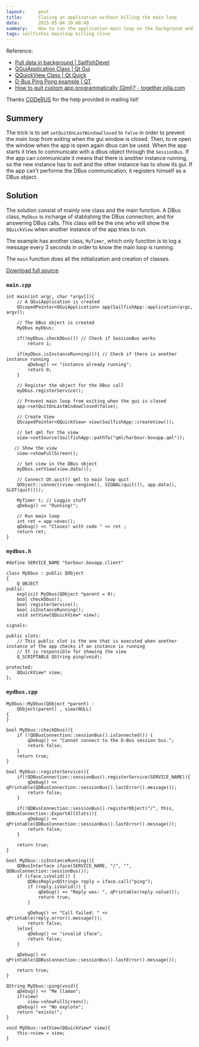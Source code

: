 ```yaml
---
layout:     post
title:      Closing an application without killing the main loop
date:       2015-05-04 19:80:49
summary:    How to run the application main loop on the background and then resume it when the user open the app again.
tags: sailfishos mainloop killing close
---
```


Reference:

* [Pull data in background | SailfishDevel](https://lists.sailfishos.org/pipermail/devel/2015-May/006038.html)
* [QGuiApplication Class | Qt Gui](http://doc.qt.io/qt-5/qguiapplication.html#quitOnLastWindowClosed-prop)
* [QQuickView Class | Qt Quick](http://doc.qt.io/qt-5/qquickview.html)
* [D-Bus Ping Pong example | QT](http://doc.qt.io/qt-5/qtdbus-pingpong-example.html)
* [How to quit custom app programmatically (Qml)? - together.jolla.com](https://together.jolla.com/question/31043/solved-how-to-quit-custom-app-programmatically-qml/#comment-31228)

Thanks [CODeRUS](https://github.com/coderus/) for the help provided in mailing list!

## Summery

The trick is to set `setQuitOnLastWindowClosed` to `false` in order to prevent the main loop from exiting when the gui window is closed. Then, to re open the window when the app is open again dbus can be used. When the app starts it tries to communicate with a dbus object through the `SessionBus`. If the app can communicate it means that there is another instance running, so the new instance has to exit and the other instance has to show its gui. If the app can't performe the DBus communication, it registers himself as a DBus object. 

## Solution

The solution consist of mainly one class and the main function. A DBus class, `MyDbus` is incharge of stablishing the DBus connection, and for answering DBus calls. This class will be the one who will show the `QQuickView` when another instance of the app tries to run.

The example has another class, `MyTimer`, which only function is to log a message every 3 seconds in order to know the main loop is running.

The `main` function does all the initialization and creation of classes.

[Download full source]({{site.baseurl}}/example/harbour-boxapp.zip).

### `main.cpp`

```
int main(int argc, char *argv[]){
    // A QGuiApplication is created
    QScopedPointer<QGuiApplication> app(SailfishApp::application(argc, argv));

    // The DBus object is created
    MyDbus myDbus;

    if(!myDbus.checkDbus()) // Check if SessionBus works
        return 1;

    if(myDbus.isInstanceRunning()){ // Check if there is another instance running
        qDebug() << "instance already running";
        return 0;
    }

    // Register the object for the DBus call
    myDbus.registerService();

    // Prevent main loop from exiting when the gui is closed
    app->setQuitOnLastWindowClosed(false);

    // Create View
    QScopedPointer<QQuickView> view(SailfishApp::createView());

    // Set qml for the view
    view->setSource(SailfishApp::pathTo("qml/harbour-boxapp.qml"));

   // Show the view
    view->showFullScreen();

    // Set view in the DBus object
    myDbus.setView(view.data());

    // Connect Qt.quit() qml to main loop quit
    QObject::connect(view->engine(), SIGNAL(quit()), app.data(), SLOT(quit()));

    MyTimer t; // Loggin stuff
    qDebug() << "Running!";

    // Run main loop
    int ret = app->exec(); 
    qDebug() << "Closes! with code " << ret ;
    return ret;
}
```

### `mydbus.h`

```
#define SERVICE_NAME "harbour.boxapp.client"

class MyDbus : public QObject
{
    Q_OBJECT
public:
    explicit MyDbus(QObject *parent = 0);
    bool checkDbus();
    bool registerService();
    bool isInstanceRunning();
    void setView(QQuickView* view);

signals:

public slots:
    // This public slot is the one that is executed when another instance of the app checks if an instance is running
    // It is responsible for showing the view
    Q_SCRIPTABLE QString ping(void);

protected:
    QQuickView* view;
};
```

### `mydbus.cpp`

```
MyDbus::MyDbus(QObject *parent) :
    QObject(parent) , view(NULL)
{
}

bool MyDbus::checkDbus(){
    if (!QDBusConnection::sessionBus().isConnected()) {
        qDebug() << "Cannot connect to the D-Bus session bus.";
        return false;
    }
    return true;
}

bool MyDbus::registerService(){
    if(!QDBusConnection::sessionBus().registerService(SERVICE_NAME)){
        qDebug() << qPrintable(QDBusConnection::sessionBus().lastError().message());
        return false;
    }

    if(!QDBusConnection::sessionBus().registerObject("/", this, QDBusConnection::ExportAllSlots)){
        qDebug() << qPrintable(QDBusConnection::sessionBus().lastError().message());
        return false;
    }

    return true;
}

bool MyDbus::isInstanceRunning(){
    QDBusInterface iface(SERVICE_NAME, "/", "", QDBusConnection::sessionBus());
    if (iface.isValid()) {
        QDBusReply<QString> reply = iface.call("ping");
        if (reply.isValid()) {
            qDebug() << "Reply was: ", qPrintable(reply.value());
            return true;
        }

        qDebug() << "Call failed: " << qPrintable(reply.error().message());
        return false;
    }else{
        qDebug() << "invalid iface";
        return false;
    }

    qDebug() << qPrintable(QDBusConnection::sessionBus().lastError().message());

    return true;
}

QString MyDbus::ping(void){
    qDebug() << "Me llaman";
    if(view)
        view->showFullScreen();
    qDebug() << "No explote";
    return "existo!";
}

void MyDbus::setView(QQuickView* view){
    this->view = view;
}
```

